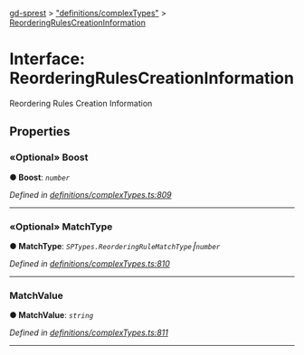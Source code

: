 [gd-sprest](../README.md) > ["definitions/complexTypes"](../modules/_definitions_complextypes_.md) > [ReorderingRulesCreationInformation](../interfaces/_definitions_complextypes_.reorderingrulescreationinformation.md)



# Interface: ReorderingRulesCreationInformation


Reordering Rules Creation Information


## Properties
<a id="boost"></a>

### «Optional» Boost

**●  Boost**:  *`number`* 

*Defined in [definitions/complexTypes.ts:809](https://github.com/gunjandatta/sprest/blob/3de79f1/src/definitions/complexTypes.ts#L809)*





___

<a id="matchtype"></a>

### «Optional» MatchType

**●  MatchType**:  *`SPTypes.ReorderingRuleMatchType`⎮`number`* 

*Defined in [definitions/complexTypes.ts:810](https://github.com/gunjandatta/sprest/blob/3de79f1/src/definitions/complexTypes.ts#L810)*





___

<a id="matchvalue"></a>

###  MatchValue

**●  MatchValue**:  *`string`* 

*Defined in [definitions/complexTypes.ts:811](https://github.com/gunjandatta/sprest/blob/3de79f1/src/definitions/complexTypes.ts#L811)*





___


